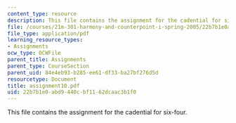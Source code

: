 ```yaml
---
content_type: resource
description: This file contains the assignment for the cadential for six-four.
file: /courses/21m-301-harmony-and-counterpoint-i-spring-2005/22b7b1e0abd9440cbf1162dcaac3b1f0_assignment10.pdf
file_type: application/pdf
learning_resource_types:
- Assignments
ocw_type: OCWFile
parent_title: Assignments
parent_type: CourseSection
parent_uid: 84e4eb93-b285-ee61-df33-ba27bf276d5d
resourcetype: Document
title: assignment10.pdf
uid: 22b7b1e0-abd9-440c-bf11-62dcaac3b1f0
---
```

This file contains the assignment for the cadential for six-four.

